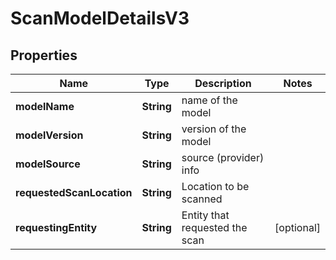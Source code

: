 

# ScanModelDetailsV3


## Properties

| Name | Type | Description | Notes |
|------------ | ------------- | ------------- | -------------|
|**modelName** | **String** | name of the model |  |
|**modelVersion** | **String** | version of the model |  |
|**modelSource** | **String** | source (provider) info |  |
|**requestedScanLocation** | **String** | Location to be scanned |  |
|**requestingEntity** | **String** | Entity that requested the scan |  [optional] |



